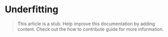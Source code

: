 # Underfitting

> This article is a stub. Help improve this documentation by adding content. Check out the how to contribute guide for more information. 
